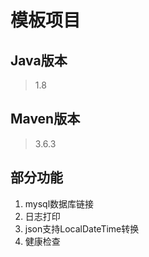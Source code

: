# 模板项目

## Java版本

> 1.8

## Maven版本

> 3.6.3

## 部分功能

1. mysql数据库链接
2. 日志打印
3. json支持LocalDateTime转换
4. 健康检查

